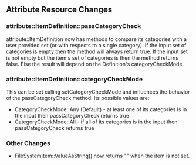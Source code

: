 ## Attribute Resource Changes

### attribute::ItemDefinition::passCategoryCheck
attribute::ItemDefinition now has methods to compare its categories with a user provided set (or with respects to a single category).  If the input set of categories is empty then the method will always return true.  If the input set is not empty but the item's set of categories is then the method returns false.  Else the result will depend on the Definition's categoryCheckMode.

### attribute::ItemDefinition::categoryCheckMode
This can be set calling setCategoryCheckMode and influences the behavior of the passCategoryCheck method.  Its possible values are:

 * CategoryCheckMode::Any (Default) - at least one of its categories is in the input then passCategoryCheck returns true
 * CategoryCheckMode::All  - if all of its categories is in the input then passCategoryCheck returns true

### Other Changes
* FileSystemItem::ValueAsString() now returns "" when the item is not set.
